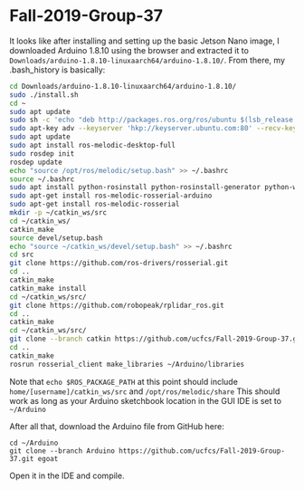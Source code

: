 ﻿# Fall-2019-Group-37
It looks like after installing and setting up the basic Jetson Nano image, I downloaded Arduino 1.8.10 using the browser and extracted it to `Downloads/arduino-1.8.10-linuxaarch64/arduino-1.8.10/`. From there, my .bash_history is basically:

```bash
cd Downloads/arduino-1.8.10-linuxaarch64/arduino-1.8.10/
sudo ./install.sh
cd ~
sudo apt update
sudo sh -c 'echo "deb http://packages.ros.org/ros/ubuntu $(lsb_release -sc) main" > /etc/apt/sources.list.d/ros-latest.list'
sudo apt-key adv --keyserver 'hkp://keyserver.ubuntu.com:80' --recv-key C1CF6E31E6BADE8868B172B4F42ED6FBAB17C654
sudo apt update
sudo apt install ros-melodic-desktop-full
sudo rosdep init
rosdep update
echo "source /opt/ros/melodic/setup.bash" >> ~/.bashrc
source ~/.bashrc
sudo apt install python-rosinstall python-rosinstall-generator python-wstool build-essential
sudo apt-get install ros-melodic-rosserial-arduino
sudo apt-get install ros-melodic-rosserial
mkdir -p ~/catkin_ws/src
cd ~/catkin_ws/
catkin_make
source devel/setup.bash
echo "source ~/catkin_ws/devel/setup.bash" >> ~/.bashrc
cd src
git clone https://github.com/ros-drivers/rosserial.git
cd ..
catkin_make
catkin_make install
cd ~/catkin_ws/src/
git clone https://github.com/robopeak/rplidar_ros.git
cd ..
catkin_make
cd ~/catkin_ws/src/
git clone --branch catkin https://github.com/ucfcs/Fall-2019-Group-37.git egoat
cd ..
catkin_make
rosrun rosserial_client make_libraries ~/Arduino/libraries
```
Note that `echo $ROS_PACKAGE_PATH` at this point should include `home/[username]/catkin_ws/src` and `/opt/ros/melodic/share`
This should work as long as your Arduino sketchbook location in the GUI IDE is set to `~/Arduino`

After all that, download the Arduino file from GitHub here:
```
cd ~/Arduino
git clone --branch Arduino https://github.com/ucfcs/Fall-2019-Group-37.git egoat
```
Open it in the IDE and compile.
